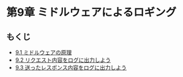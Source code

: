 # 第9章 ミドルウェアによるロギング

## もくじ
- [9.1 ミドルウェアの原理](./section1/README.md)
- [9.2 リクエスト内容をログに出力しよう](./section2/README.md)
- [9.3 送ったレスポンス内容をログに出力しよう](./section3/README.md)